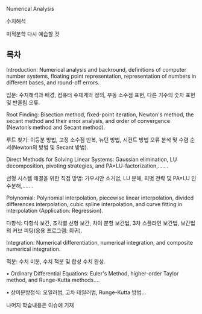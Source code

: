 Numerical Analysis 

수치해석  

미적분학 다시 예습할 것  

## 목차

Introduction: Numerical analysis and backround, definitions of computer number systems,
floating point representation, representation of numbers in different bases, and round-off errors.

입문: 수치해석과 배경, 컴퓨터 수체계의 정의,
부동 소수점 표현, 다른 기수의 숫자 표현 및 반올림 오류.

Root Finding: Bisection method, fixed-point iteration, Newton's method, the secant method
and their error analysis, and order of convergence (Newton’s method and Secant method).

루트 찾기: 이등분 방법, 고정 소수점 반복, 뉴턴 방법, 시컨트 방법
오류 분석 및 수렴 순서(Newton의 방법 및 Secant 방법).

Direct Methods for Solving Linear Systems: Gaussian elimination, LU
decomposition, pivoting strategies, and PA=LU-factorization,….. .

선형 시스템 해결을 위한 직접 방법: 가우시안 소거법, LU
분해, 피벗 전략 및 PA=LU 인수분해,….. .

Polynomial: Polynomial interpolation, piecewise linear interpolation, divided differences
interpolation, cubic spline interpolation, and curve fitting in interpolation (Application: Regression).

다항식: 다항식 보간, 조각별 선형 보간, 차이 분할
보간법, 3차 스플라인 보간법, 보간법의 커브 피팅(응용 프로그램: 회귀).

Integration: Numerical differentiation, numerical integration, and composite numerical
integration.

적분: 수치 미분, 수치 적분 및 합성 수치
완성.

• Ordinary Differential Equations: Euler's Method, higher-order Taylor method, and
Runge-Kutta methods….

• 상미분방정식: 오일러법, 고차 테일러법,
Runge-Kutta 방법…

나머지 학습내용은 이슈에 기재